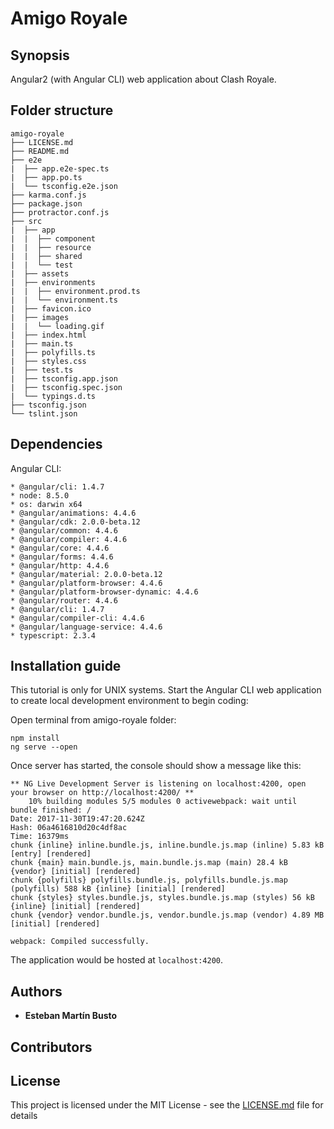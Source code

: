 # Amigo Royale

## Synopsis

Angular2 (with Angular CLI) web application about Clash Royale.

## Folder structure

```
amigo-royale
├── LICENSE.md
├── README.md
├── e2e
|  ├── app.e2e-spec.ts
|  ├── app.po.ts
|  └── tsconfig.e2e.json
├── karma.conf.js
├── package.json
├── protractor.conf.js
├── src
|  ├── app
|  |  ├── component
|  |  ├── resource
|  |  ├── shared
|  |  └── test
|  ├── assets
|  ├── environments
|  |  ├── environment.prod.ts
|  |  └── environment.ts
|  ├── favicon.ico
|  ├── images
|  |  └── loading.gif
|  ├── index.html
|  ├── main.ts
|  ├── polyfills.ts
|  ├── styles.css
|  ├── test.ts
|  ├── tsconfig.app.json
|  ├── tsconfig.spec.json
|  └── typings.d.ts
├── tsconfig.json
└── tslint.json
```

## Dependencies

Angular CLI:

	* @angular/cli: 1.4.7
	* node: 8.5.0
	* os: darwin x64
	* @angular/animations: 4.4.6
	* @angular/cdk: 2.0.0-beta.12
	* @angular/common: 4.4.6
	* @angular/compiler: 4.4.6
	* @angular/core: 4.4.6
	* @angular/forms: 4.4.6
	* @angular/http: 4.4.6
	* @angular/material: 2.0.0-beta.12
	* @angular/platform-browser: 4.4.6
	* @angular/platform-browser-dynamic: 4.4.6
	* @angular/router: 4.4.6
	* @angular/cli: 1.4.7
	* @angular/compiler-cli: 4.4.6
	* @angular/language-service: 4.4.6
	* typescript: 2.3.4

## Installation guide

This tutorial is only for UNIX systems.
Start the Angular CLI web application to create local development environment to begin coding:

Open terminal from amigo-royale folder:

```
npm install
ng serve --open
```

Once server has started, the console should show a message like this:

```
** NG Live Development Server is listening on localhost:4200, open your browser on http://localhost:4200/ **
	10% building modules 5/5 modules 0 activewebpack: wait until bundle finished: /
Date: 2017-11-30T19:47:20.624Z
Hash: 06a4616810d20c4df8ac
Time: 16379ms
chunk {inline} inline.bundle.js, inline.bundle.js.map (inline) 5.83 kB [entry] [rendered]
chunk {main} main.bundle.js, main.bundle.js.map (main) 28.4 kB {vendor} [initial] [rendered]
chunk {polyfills} polyfills.bundle.js, polyfills.bundle.js.map (polyfills) 588 kB {inline} [initial] [rendered]
chunk {styles} styles.bundle.js, styles.bundle.js.map (styles) 56 kB {inline} [initial] [rendered]
chunk {vendor} vendor.bundle.js, vendor.bundle.js.map (vendor) 4.89 MB [initial] [rendered]

webpack: Compiled successfully.
```
The application would be hosted at ```localhost:4200```.

## Authors

* **Esteban Martín Busto**

## Contributors

## License

This project is licensed under the MIT License - see the [LICENSE.md](LICENSE.md) file for details
